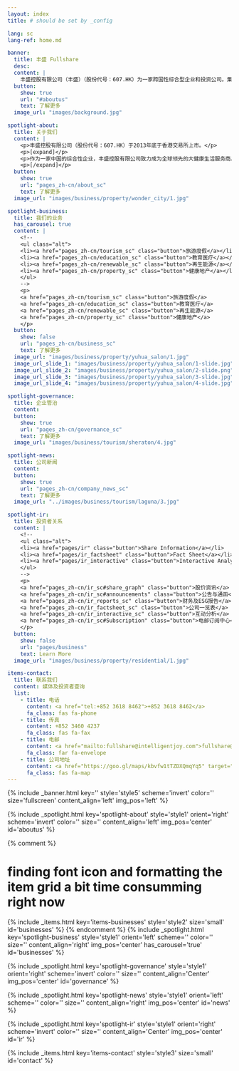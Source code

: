 ```yaml
---
layout: index
title: # should be set by _config

lang: sc
lang-ref: home.md

banner:
  title: 丰盛 Fullshare
  desc:
  content: |
    丰盛控股有限公司（丰盛）（股份代号：607.HK）为一家跨国性综合型企业和投资公司。集团创立于2002年，在中国南京设立总部，更先后在香港、新加坡及澳洲设立办公室。 2013年12月，成功于香港联合交易所上市。
  button:
    show: true
    url: "#aboutus"
    text: 了解更多
  image_url: "images/background.jpg"

spotlight-about:
  title: 关于我们
  content: |
    <p>丰盛控股有限公司（股份代号：607.HK）于2013年底于香港交易所上市。</p>
    <p>[expand]</p>
    <p>作为一家中国的综合性企业，丰盛控股有限公司致力成为全球领先的大健康生活服务商。本集团业务聚焦于旅游度假、教育医疗、健康地产、再生能源四大产业板块，业务及项目遍及中国大陆、香港、新加坡、澳洲等国家和地区。</p>    
    <p>[/expand]</p>
  button:
    show: true
    url: "pages_zh-cn/about_sc"
    text: 了解更多
  image_url: "images/business/property/wonder_city/1.jpg"

spotlight-business:
  title: 我们的业务
  has_carousel: true
  content: |
    <!--
    <ul class="alt">
    <li><a href="pages_zh-cn/tourism_sc" class="button">旅游度假</a></li>
    <li><a href="pages_zh-cn/education_sc" class="button">教育医疗</a></li>
    <li><a href="pages_zh-cn/renewable_sc" class="button">再生能源</a></li>
    <li><a href="pages_zh-cn/property_sc" class="button">健康地产</a></li>
    </ul>
    -->
    <p>
    <a href="pages_zh-cn/tourism_sc" class="button">旅游度假</a>
    <a href="pages_zh-cn/education_sc" class="button">教育医疗</a>
    <a href="pages_zh-cn/renewable_sc" class="button">再生能源</a>
    <a href="pages_zh-cn/property_sc" class="button">健康地产</a>
    </p>
  button:
    show: false
    url: "pages_zh-cn/business_sc"
    text: 了解更多
  image_url: "images/business/property/yuhua_salon/1.jpg"
  image_url_slide_1: "images/business/property/yuhua_salon/1-slide.jpg"
  image_url_slide_2: "images/business/property/yuhua_salon/2-slide.png"
  image_url_slide_3: "images/business/property/yuhua_salon/3-slide.jpg"
  image_url_slide_4: "images/business/property/yuhua_salon/4-slide.jpg"

spotlight-governance:
  title: 企业管治
  content:
  button:
    show: true
    url: "pages_zh-cn/governance_sc"
    text: 了解更多
  image_url: "images/business/tourism/sheraton/4.jpg"

spotlight-news:
  title: 公司新闻
  content:
  button:
    show: true
    url: "pages_zh-cn/company_news_sc"
    text: 了解更多
  image_url: "../images/business/tourism/laguna/3.jpg"

spotlight-ir:
  title: 投资者关系
  content: |
    <!--
    <ul class="alt">
    <li><a href="pages/ir" class="button">Share Information</a></li>
    <li><a href="pages/ir_factsheet" class="button">Fact Sheet</a></li>
    <li><a href="pages/ir_interactive" class="button">Interactive Analysis</a></li>
    </ul>
    -->
    <p>
    <a href="pages_zh-cn/ir_sc#share_graph" class="button">股价资讯</a>	
    <a href="pages_zh-cn/ir_sc#announcements" class="button">公告与通函</a>	    
    <a href="pages_zh-cn/ir_reports_sc" class="button">财务及ESG报告</a>
    <a href="pages_zh-cn/ir_factsheet_sc" class="button">公司一览表</a>
    <a href="pages_zh-cn/ir_interactive_sc" class="button">互动分析</a>
    <a href="pages_zh-cn/ir_sc#Subscription" class="button">电邮订阅中心</a>	
    </p>
  button:
    show: false
    url: "pages/business"
    text: Learn More
  image_url: "images/business/property/residential/1.jpg"

items-contact:
  title: 联系我们
  content: 媒体及投资者查询
  list:
    - title: 电话
      content: <a href="tel:+852 3618 8462">+852 3618 8462</a>
      fa_class: fas fa-phone
    - title: 传真
      content: +852 3460 4237
      fa_class: fas fa-fax
    - title: 电邮
      content: <a href="mailto:fullshare@intelligentjoy.com">fullshare@intelligentjoy.com</a>
      fa_class: far fa-envelope
    - title: 公司地址
      content: <a href="https://goo.gl/maps/kbvfw1tTZDXQmqYq5" target="_blank">香港金钟夏悫道18号海富中心1座28楼2805室</a>
      fa_class: fas fa-map
---
```


<!-- Welcome Banner -->

{% include _banner.html key='' style='style5' scheme='invert' color='' size='fullscreen' content_align='left' img_pos='left' %}

<!-- About Us -->

{% include _spotlight.html key='spotlight-about' style='style1' orient='right' scheme='invert' color='' size='' content_align='left' img_pos='center' id='aboutus' %}

<!-- Our Business -->

{% comment %}

# finding font icon and formatting the item grid a bit time consumming right now

{% include _items.html key='items-businesses' style='style2' size='small' id='businesses' %}
{% endcomment %}
{% include _spotlight.html key='spotlight-business' style='style1' orient='left' scheme='' color='' size='' content_align='right' img_pos='center' has_carousel='true' id='businesses' %}

<!-- Corporate Goverance -->

{% include _spotlight.html key='spotlight-governance' style='style1' orient='right' scheme='invert' color='' size='' content_align='Center' img_pos='center' id='governance' %}

<!-- Company News -->

{% include _spotlight.html key='spotlight-news' style='style1' orient='left' scheme='' color='' size='' content_align='right' img_pos='center' id='news' %}

<!-- Investor Relations -->

{% include _spotlight.html key='spotlight-ir' style='style1' orient='right' scheme='invert' color='' size='' content_align='Center' img_pos='center' id='ir' %}

<!-- Contact Us -->

{% include _items.html key='items-contact' style='style3' size='small' id='contact' %}
